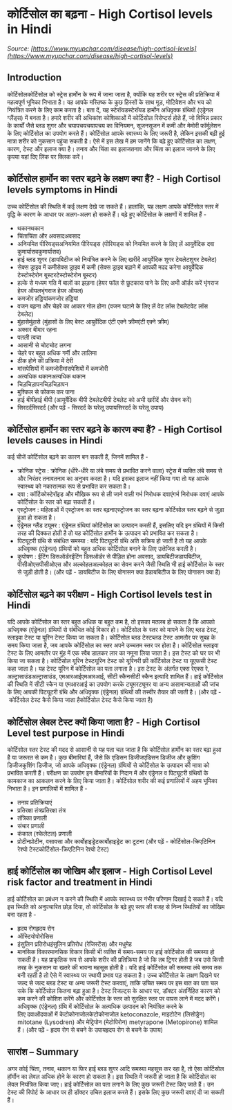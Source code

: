 # कोर्टिसोल का बढ़ना - High Cortisol levels in Hindi
_Source: [https://www.myupchar.com/disease/high-cortisol-levels](https://www.myupchar.com/disease/high-cortisol-levels)_

## Introduction
कोर्टिसोलकोर्टिसोल को स्ट्रेस हार्मोन के रूप में जाना जाता है, क्योंकि यह शरीर पर स्ट्रेस की प्रतिक्रिया में महत्वपूर्ण भूमिका निभाता है। यह आपके मस्तिष्क के कुछ हिस्सों के साथ मूड, मोटिवेशन और भय को नियंत्रित करने के लिए काम करता है। बता दें, यह स्टेरॉयडस्टेरॉयड हार्मोन अधिवृक्क ग्रंथियों (एड्रेनल ग्लैंड्स) में बनता है। हमारे शरीर की अधिकांश कोशिकाओं में कोर्टिसोल रिसेप्टर्स होते हैं, जो विभिन्न प्रकार के कार्यों जैसे ब्लड शुगर और चयापचयचयापचय का विनियमन, सूजनसूजन में कमी और मेमोरी फॉर्मूलेशन के लिए कोर्टिसोल का उपयोग करते हैं।
कोर्टिसोल आपके स्वास्थ्य के लिए जरूरी है, लेकिन इसकी बढ़ी हुई मात्रा शरीर को नुकसान पहुंचा सकती है। ऐसे में इस लेख में हम जानेंगे कि बढ़े हुए कोर्टिसोल का लक्षण, कारण, टेस्ट और इलाज क्या है।
तनाव और चिंता का इलाजतनाव और चिंता का इलाज जानने के लिए कृपया यहां दिए लिंक पर क्लिक करें।

## कोर्टिसोल हार्मोन का स्तर बढ़ने के लक्षण क्या हैं? - High Cortisol levels symptoms in Hindi
उच्च कोर्टिसोल की स्थिति में कई लक्षण देखे जा सकते हैं। हालांकि, यह लक्षण आपके कोर्टिसोल स्तर में वृद्धि के कारण के आधार पर अलग-अलग हो सकते हैं।
बढ़े हुए कोर्टिसोल के लक्षणों में शामिल हैं -
- थकानथकान
- चिंताचिंता और अवसादअवसाद
- अनियमित पीरियड्सअनियमित पीरियड्स (पीरियड्स को नियमित करने के लिए लें आयुर्वेदिक दवा कुमार्यासवकुमार्यासव)
- हाई ब्लड शुगर (डायबिटीज को नियंत्रित करने के लिए खरीदें आयुर्वेदिक शुगर टेबलेटशुगर टेबलेट)
- सेक्स ड्राइव में कमीसेक्स ड्राइव में कमी (सेक्स ड्राइव बढ़ाने में आपकी मदद करेगा आयुर्वेदिक टेस्टोस्टेरोन बूस्टरटेस्टोस्टेरोन बूस्टर)
- हल्के से मध्यम गति में बालों का झड़ना (हेयर फॉल से छुटकारा पाने के लिए अभी ऑर्डर करें भृंगराज हेयर ऑयलभृंगराज हेयर ऑयल)
- कमजोर हड्डियांकमजोर हड्डियां
- वजन बढ़ना और चेहरे का आकार गोल होना (वजन घटाने के लिए लें वेट लॉस टेबलेटवेट लॉस टेबलेट)
- मुंहासेमुंहासे (मुंहासों के लिए बेस्ट आयुर्वेदिक एंटी एक्ने क्रीमएंटी एक्ने क्रीम)
- अक्सर बीमार रहना
- पतली त्वचा
- आसानी से चोटचोट लगना
- चेहरे पर बहुत अधिक गर्मी और लालिमा
- ठीक होने की प्रक्रिया में देरी
- मांसपेशियों में कमजोरीमांसपेशियों में कमजोरी
- अत्यधिक थकानअत्यधिक थकान
- चिड़चिड़ापनचिड़चिड़ापन
- मुश्किल से फोकस कर पाना
- हाई बीपीहाई बीपी (आयुर्वेदिक बीपी टेबलेटबीपी टेबलेट को अभी खरीदें और सेवन करें)
- सिरदर्दसिरदर्द
(और पढ़ें - सिरदर्द के घरेलू उपायसिरदर्द के घरेलू उपाय)

## कोर्टिसोल हार्मोन का स्तर बढ़ने के कारण क्या हैं? - High Cortisol levels causes in Hindi
कई चीजें कोर्टिसोल बढ़ने का कारण बन सकती हैं, जिनमें शामिल हैं -
- क्रोनिक स्ट्रेस : क्रोनिक (धीरे-धीरे या लंबे समय से प्रभावित करने वाला) स्ट्रेस में व्यक्ति लंबे समय से और निरंतर तनावतनाव का अनुभव करता है। यदि इसका इलाज नहीं किया गया तो यह आपके स्वास्थ्य को नकारात्मक रूप से प्रभावित कर सकता है।
- दवा : कॉर्टिकोस्टेरॉइड और मौखिक रूप से ली जाने वाली गर्भ निरोधक दवाएंगर्भ निरोधक दवाएं आपके कोर्टिसोल के स्तर को बढ़ा सकती हैं।
- एस्ट्रोजन : महिलाओं में एस्ट्रोजन का स्तर बढ़नाएस्ट्रोजन का स्तर बढ़ना कोर्टिसोल स्तर बढ़ने से जुड़ा हुआ हो सकता है।
- एंड्रेनल ग्लैंड ट्यूमर : एंड्रेनल ग्रंथियां कोर्टिसोल का उत्पादन करती हैं, इसलिए यदि इन ग्रंथियों में किसी तरह की दिक्कत होती है तो यह कोर्टिसोल हार्मोन के उत्पादन को प्रभावित कर सकता है।
- पिट्यूटरी ग्रंथि से संबंधित समस्या : यदि पिट्यूटरी ग्रंथि अति सक्रिय हो जाती है तो यह आपके अधिवृक्क (एंड्रेनल) ग्रंथियों को बहुत अधिक कोर्टिसोल बनाने के लिए उत्तेजित करती है।
- कुपोषण : ईटिंग डिसऑर्डरईटिंग डिसऑर्डर से पीड़ित होना अवसाद, डायबिटीजडायबिटीज, पीसीओएसपीसीओएस और अल्कोहलअल्कोहल का सेवन करने जैसी स्थिति भी हाई कोर्टिसोल के स्तर से जुड़ी होती है।
(और पढ़ें - डायबिटीज के लिए योगासन क्या हैडायबिटीज के लिए योगासन क्या है)

## कोर्टिसोल बढ़ने का परीक्षण - High Cortisol levels test in Hindi
यदि आपके कोर्टिसोल का स्तर बहुत अधिक या बहुत कम है, तो इसका मतलब हो सकता है कि आपको अधिवृक्क (एंड्रेनल) ग्रंथियों से संबंधित कोई विकार हो। कोर्टिसोल के स्तर को मापने के लिए ब्लड टेस्ट, स्लाइवा टेस्ट या यूरिन टेस्ट किया जा सकता है।
कोर्टिसोल ब्लड टेस्टब्लड टेस्ट आमतौर पर सुबह के समय किया जाता है, जब आपके कोर्टिसोल का स्तर अपने उच्चतम स्तर पर होता है।
कोर्टिसोल स्लाइवा टेस्ट के लिए आमतौर पर मुंह में एक स्वैब डालकर लार का नमूना लिया जाता है। इस टेस्ट को घर पर भी किया जा सकता है।
कोर्टिसोल यूरिन टेस्टयूरिन टेस्ट को यूरिनरी फ्री कॉर्टिसोल टेस्ट या यूएफसी टेस्ट कहा जाता है। यह टेस्ट यूरिन में कोर्टिसोल का पता लगाता है।
इस टेस्ट के अंतर्गत एक्स रेएक्स रे, अल्ट्रासाउंडअल्ट्रासाउंड, एमआरआईएमआरआई, सीटी स्कैनसीटी स्कैन इत्यादि शामिल हैं। हाई कोर्टिसोल की स्थिति में सीटी स्कैन या एमआरआई का उपयोग करके ट्यूमरट्यूमर या अन्य असामान्यताओं की जांच के लिए आपकी पिट्यूटरी ग्रंथि और अधिवृक्क (एंड्रेनल) ग्रंथियों की तस्वीर तैयार की जाती है।
(और पढ़ें - कोर्टिसोल टेस्ट कैसे किया जाता हैकोर्टिसोल टेस्ट कैसे किया जाता है)

## कोर्टिसोल लेवल टेस्ट क्यों किया जाता है? - High Cortisol Level test purpose in Hindi
कोर्टिसोल स्तर टेस्ट की मदद से आसानी से यह पता चल जाता है कि कोर्टिसोल हार्मोन का स्तर बढ़ा हुआ है या जरूरत से कम है। कुछ बीमारियां हैं, जैसे कि एडिसन डिजीजएडिसन डिजीज और कुशिंग डिजीजकुशिंग डिजीज, जो आपके अधिवृक्क (एंड्रेनल) ग्रंथियों से कोर्टिसोल के उत्पादन की मात्रा को प्रभावित करती हैं। परीक्षण का उपयोग इन बीमारियों के निदान में और एंड्रेनल व पिट्यूटरी ग्रंथियों के कामकाज का आकलन करने के लिए किया जाता है। कोर्टिसोल शरीर की कई प्रणालियों में अहम भूमिका निभाता है। इन प्रणालियों में शामिल हैं -
- तनाव प्रतिक्रियाएं
- प्रतिरक्षा तंत्रप्रतिरक्षा तंत्र
- तंत्रिका प्रणाली
- संचार प्रणाली
- कंकाल (स्केलेटल) प्रणाली
- प्रोटीनप्रोटीन, वसावसा और कार्बोहाइड्रेटकार्बोहाइड्रेट का टूटना
(और पढ़ें - कोर्टिसोल-क्रिएटिनिन रेश्यो टेस्टकोर्टिसोल-क्रिएटिनिन रेश्यो टेस्ट)

## हाई कोर्टिसोल का जोखिम और इलाज - High Cortisol Level risk factor and treatment in Hindi
हाई कोर्टिसोल का प्रबंधन न करने की स्थिति में आपके स्वास्थ्य पर गंभीर परिणाम दिखाई दे सकते हैं। यदि इस स्थिति को अनुपचारित छोड़ दिया, तो कोर्टिसोल के बढ़े हुए स्तर की वजह से निम्न स्थितियों का जोखिम बना रहता है -
- हृदय रोगहृदय रोग
- ऑस्टियोपोरोसिस
- इंसुलिन प्रतिरोधइंसुलिन प्रतिरोध (रेजिस्टेंस) और मधुमेह
- मानसिक विकारमानसिक विकार
किसी भी व्यक्ति में समय-समय पर हाई कोर्टिसोल की समस्या हो सकती है। यह प्राकृतिक रूप से आपके शरीर की प्रतिक्रिया है जो कि तब ट्रिगर होती है जब उसे किसी तरह के नुकसान या खतरे की भावना महसूस होती है। यदि हाई कोर्टिसोल की समस्या लंबे समय तक बनी रहती है तो ऐसे में स्वास्थ्य पर स्थायी प्रभाव पड़ सकता है।
उच्च कोर्टिसोल के लक्षण दिखने पर जल्द से जल्द ब्लड टेस्ट या अन्य जरूरी टेस्ट करवाएं, ताकि उचित समय पर इस बात का पता चल सके कि कोर्टिसोल कितना बढ़ा हुआ है। टेस्ट रिजल्ट्स के आधार पर, डॉक्टर अंतर्निहित कारण को कम करने की कोशिश करेंगे और कोर्टिसोल के स्तर को सुरक्षित स्तर पर वापस लाने में मदद करेंगे।
अधिवृक्क (एंड्रेनल) ग्रंथि में कोर्टिसोल के अत्यधिक उत्पादन को नियंत्रित करने के लिए दवाओंदवाओं में केटोकोनाजोलकेटोकोनाजोल ketoconazole, माइटोटेन (लिसोड्रेन) mitotane (Lysodren) और मेट्रिपोन (मेटोपिरोन) metyrapone (Metopirone) शामिल हैं।
(और पढ़ें - हृदय रोग से बचने के उपायहृदय रोग से बचने के उपाय)

## सारांश – Summary
अगर कोई चिंता, तनाव, थकान या फिर हाई ब्लड शुगर आदि समस्या महसूस कर रहा है, तो ऐसा कोर्टिसोल हॉर्मोन का लेवल अधिक होने के कारण हो सकता है। इस स्थिति में जरूरी हो जाता है कि कोर्टिसोल का लेवल नियंत्रित किया जाए। हाई कोर्टिसोल का पता लगाने के लिए कुछ जरूरी टेस्ट किए जाते हैं। उन टेस्ट की रिपोर्ट के आधार पर ही डॉक्टर उचित इलाज करते हैं। इसके लिए कुछ जरूरी दवाएं दी जा सकती हैं।

